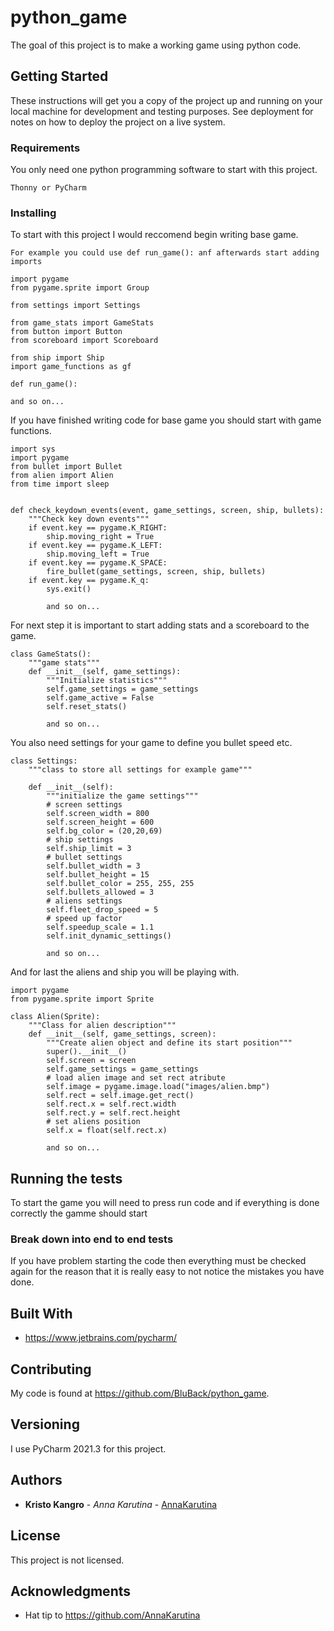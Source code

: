 # python_game

The goal of this project is to make a working game using python code.

## Getting Started

These instructions will get you a copy of the project up and running on your local machine for development and testing purposes. See deployment for notes on how to deploy the project on a live system.

### Requirements

You only need one python programming software to start with this project.

```
Thonny or PyCharm
```

### Installing

To start with this project I would reccomend begin writing base game.

```
For example you could use def run_game(): anf afterwards start adding imports

import pygame
from pygame.sprite import Group

from settings import Settings

from game_stats import GameStats
from button import Button
from scoreboard import Scoreboard

from ship import Ship
import game_functions as gf

def run_game():

and so on...
```

If you have finished writing code for base game you should start with game functions.

```
import sys
import pygame
from bullet import Bullet
from alien import Alien
from time import sleep


def check_keydown_events(event, game_settings, screen, ship, bullets):
    """Check key down events"""
    if event.key == pygame.K_RIGHT:
        ship.moving_right = True
    if event.key == pygame.K_LEFT:
        ship.moving_left = True
    if event.key == pygame.K_SPACE:
        fire_bullet(game_settings, screen, ship, bullets)
    if event.key == pygame.K_q:
        sys.exit()
        
        and so on...
```

For next step it is important to start adding stats and a scoreboard to the game.

```
class GameStats():
    """game stats"""
    def __init__(self, game_settings):
        """Initialize statistics"""
        self.game_settings = game_settings
        self.game_active = False
        self.reset_stats()
        
        and so on...
```

You also need settings for your game to define you bullet speed etc.

```
class Settings:
    """class to store all settings for example game"""

    def __init__(self):
        """initialize the game settings"""
        # screen settings
        self.screen_width = 800
        self.screen_height = 600
        self.bg_color = (20,20,69)
        # ship settings
        self.ship_limit = 3
        # bullet settings
        self.bullet_width = 3
        self.bullet_height = 15
        self.bullet_color = 255, 255, 255
        self.bullets_allowed = 3
        # aliens settings
        self.fleet_drop_speed = 5
        # speed up factor
        self.speedup_scale = 1.1
        self.init_dynamic_settings()
        
        and so on...
```
And for last the aliens and ship you will be playing with.

```
import pygame
from pygame.sprite import Sprite

class Alien(Sprite):
    """Class for alien description"""
    def __init__(self, game_settings, screen):
        """Create alien object and define its start position"""
        super().__init__()
        self.screen = screen
        self.game_settings = game_settings
        # load alien image and set rect atribute
        self.image = pygame.image.load("images/alien.bmp")
        self.rect = self.image.get_rect()
        self.rect.x = self.rect.width
        self.rect.y = self.rect.height
        # set aliens position
        self.x = float(self.rect.x)
        
        and so on...
```

## Running the tests

To start the game you will need to press run code and if everything is done correctly the gamme should start

### Break down into end to end tests

If you have problem starting the code then everything must be checked again for the reason that it is really easy to not notice the mistakes you have done.

## Built With

* https://www.jetbrains.com/pycharm/

## Contributing

My code is found at https://github.com/BluBack/python_game.

## Versioning

I use PyCharm 2021.3 for this project.
## Authors

* **Kristo Kangro** - *Anna Karutina* - [AnnaKarutina](https://github.com/AnnaKarutina)

## License

This project is not licensed.

## Acknowledgments

* Hat tip to https://github.com/AnnaKarutina
